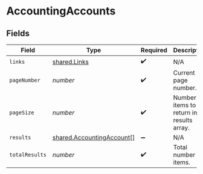 # AccountingAccounts


## Fields

| Field                                                                         | Type                                                                          | Required                                                                      | Description                                                                   |
| ----------------------------------------------------------------------------- | ----------------------------------------------------------------------------- | ----------------------------------------------------------------------------- | ----------------------------------------------------------------------------- |
| `links`                                                                       | [shared.Links](../../../sdk/models/shared/links.md)                           | :heavy_check_mark:                                                            | N/A                                                                           |
| `pageNumber`                                                                  | *number*                                                                      | :heavy_check_mark:                                                            | Current page number.                                                          |
| `pageSize`                                                                    | *number*                                                                      | :heavy_check_mark:                                                            | Number of items to return in results array.                                   |
| `results`                                                                     | [shared.AccountingAccount](../../../sdk/models/shared/accountingaccount.md)[] | :heavy_minus_sign:                                                            | N/A                                                                           |
| `totalResults`                                                                | *number*                                                                      | :heavy_check_mark:                                                            | Total number of items.                                                        |